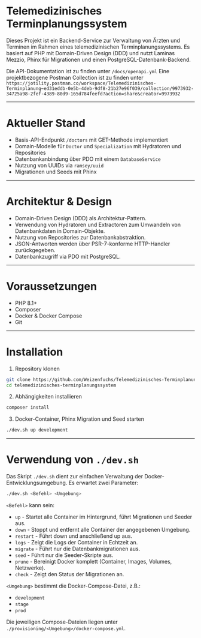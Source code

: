 # Telemedizinisches Terminplanungssystem

Dieses Projekt ist ein Backend-Service zur Verwaltung von Ärzten und Terminen im Rahmen eines telemedizinischen Terminplanungssystems. Es basiert auf PHP mit Domain-Driven Design (DDD) und nutzt Laminas Mezzio, Phinx für Migrationen und einen PostgreSQL-Datenbank-Backend.

Die API-Dokumentation ist zu finden unter `/docs/openapi.yml`
Eine projektbezogene Postman Collection ist zu finden unter `https://jotility.postman.co/workspace/Telemedizinisches-Terminplanung~ed31eddb-0e5b-4deb-9df8-21b27e96f039/collection/9973932-34725a98-2fef-4389-80d9-165d784feefd?action=share&creator=9973932`

---

# Aktueller Stand

- Basis-API-Endpunkt `/doctors` mit GET-Methode implementiert
- Domain-Modelle für `Doctor` und `Specialization` mit Hydratoren und Repositories
- Datenbankanbindung über PDO mit einem `DatabaseService`
- Nutzung von UUIDs via `ramsey/uuid`
- Migrationen und Seeds mit Phinx

---

# Architektur & Design

- Domain-Driven Design (DDD) als Architektur-Pattern.
- Verwendung von Hydratoren und Extractoren zum Umwandeln von Datenbankdaten in Domain-Objekte.
- Nutzung von Repositories zur Datenbankabstraktion.
- JSON-Antworten werden über PSR-7-konforme HTTP-Handler zurückgegeben.
- Datenbankzugriff via PDO mit PostgreSQL.

---

# Voraussetzungen

- PHP 8.1+
- Composer
- Docker & Docker Compose
- Git

---

# Installation

1. Repository klonen

```bash
git clone https://github.com/Weizenfuchs/Telemedizinisches-Terminplanungssystem.git
cd telemedizinisches-terminplanungssystem
```

2. Abhängigkeiten installieren

```bash
composer install
```

3. Docker-Container, Phinx Migration und Seed starten

```bash
./dev.sh up development
```

---

# Verwendung von `./dev.sh`

Das Skript `./dev.sh` dient zur einfachen Verwaltung der Docker-Entwicklungsumgebung. Es erwartet zwei Parameter:

```bash
./dev.sh <Befehl> <Umgebung>
```

`<Befehl>` kann sein:

- `up` - Startet alle Container im Hintergrund, führt Migrationen und Seeder aus.
- `down` - Stoppt und entfernt alle Container der angegebenen Umgebung.
- `restart` - Führt down und anschließend up aus.
- `logs` - Zeigt die Logs der Container in Echtzeit an.
- `migrate` - Führt nur die Datenbankmigrationen aus.
- `seed` - Führt nur die Seeder-Skripte aus.
- `prune` - Bereinigt Docker komplett (Container, Images, Volumes, Netzwerke).
- `check` - Zeigt den Status der Migrationen an.

`<Umgebung>` bestimmt die Docker-Compose-Datei, z.B.:
- `development`
- `stage`
- `prod`

Die jeweiligen Compose-Dateien liegen unter `./provisioning/<Umgebung>/docker-compose.yml`.
